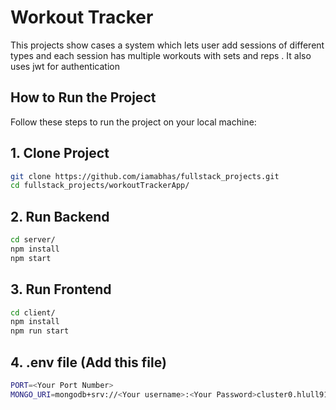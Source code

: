 # Workout Tracker
This projects show cases a system which lets user add sessions of different types and each session has multiple workouts with sets and reps . It also uses jwt for authentication 

## How to Run the Project

Follow these steps to run the project on your local machine:

## 1. Clone Project

```bash
git clone https://github.com/iamabhas/fullstack_projects.git
cd fullstack_projects/workoutTrackerApp/
```
## 2. Run Backend

```bash
cd server/
npm install
npm start
```
## 3. Run Frontend
```bash
cd client/
npm install
npm run start
```
## 4. .env file (Add this file)
```bash
PORT=<Your Port Number>
MONGO_URI=mongodb+srv://<Your username>:<Your Password>cluster0.hlull91.mongodb.net/?retryWrites=true&w=majority

```

